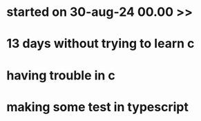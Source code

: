 # started on 30-aug-24 00.00 >>
# 13 days without trying to learn c
# having trouble in c
# making some test in typescript
